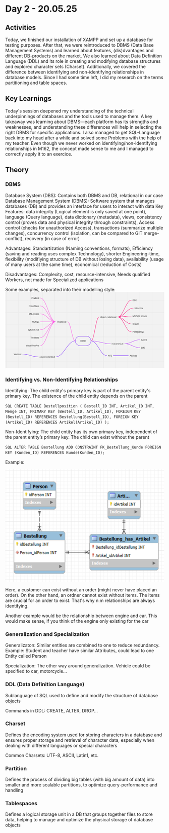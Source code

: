 # Day 2 - 20.05.25

## Activities 
Today, we finished our installation of XAMPP and set up a database for testing purposes. After that, we were reintroduced to DBMS (Data Base Management Systems) and learned about features, (dis)dvantages and different DB-products on the market.
We also learned about Data Definition Language (DDL) and its role in creating and modifying database structures and explored character sets (Charset). Additionally, we covered the difference between identifying and non-identifying relationships in database models. Since I had some time left, I did my research on the terms partitioning and table spaces.


## Key Learnings
Today's session deepened my understanding of the technical underpinnings of databases and the tools used to manage them. A key takeaway was learning about DBMS—each platform has its strengths and weaknesses, and understanding these differences will help in selecting the right DBMS for specific applications. I also managed to get SQL-Language back into my head after a while and solved some Problems with the help of my teacher.
Even though we never worked on identifying/non-identifying relationships in M162, the concept made sense to me and I managed to correctly apply it to an exercice.

## Theory

### DBMS

Database System (DBS): Contains both DBMS and DB, relational in our case
Database Management System (DBMS): Software system that manages databases (DB) and provides an interface for users to interact with data
Key Features: data integrity (Logical element is only saved at one point), language (Query language), data dictionary (metadata), views, consistency control (proves data and physical integrity through constraints), Access control (checks for unauthorized Access), transactions (summarize multiple changes), concurrency control (isolation, can be compared to GIT merge-conflict), recovery (in case of error) 

Advantages: Standartization (Naming conventions, formats), Efficiency (saving and reading uses complex Technology), shorter Engineering-time, flexibility (modifiying structure of DB without losing data), availability (usage of many users at the same time), economical (reduction of Costs)

Disadvantages: Complexity, cost, resource-intensive, Needs qualified Workers, not made for Specialized applications

Some examples, separated into their modelling style:
![DBMS Mindmap](images/DBMS_Comparison.png)

### Identifying vs. Non-Identifying Relationships

Identifying: The child entity's primary key is part of the parent entity's primary key. The existence of the child entity depends on the parent

``SQL
CREATE TABLE Bestellposition (
    Bestell_ID INT,
    Artikel_ID INT,
    Menge INT,
    PRIMARY KEY (Bestell_ID, Artikel_ID),
    FOREIGN KEY (Bestell_ID) REFERENCES Bestellung(Bestell_ID),
    FOREIGN KEY (Artikel_ID) REFERENCES Artikel(Artikel_ID)
);
``

Non-Identifying: The child entity has its own primary key, independent of the parent entity’s primary key. The child can exist without the parent

``SQL
ALTER TABLE Bestellung
ADD CONSTRAINT FK_Bestellung_Kunde
FOREIGN KEY (Kunden_ID) REFERENCES Kunde(Kunden_ID);
``

Example:

![Relationships](images/Relationships.png)

Here, a customer can exist without an order (might never have placed an order). On the other hand, an ordner cannot exist without items. The items are crucial for an order to exist. That's why n:m relationships are always identifying.

Another example would be the relationship between engine and car. This would make sense, if you think of the engine only existing for the car

### Generalization and Specialization

Generalizaton: Similar entities are combined to one to reduce redundancy. Example: Student and teacher have similar Attributes, could lead to one Entity called Person

Specialization: The other way around generalization. Vehicle could be specified to car, motorcycle...

### DDL (Data Definition Language)

Sublanguage of SQL used to define and modify the structure of database objects

Commands in DDL: CREATE, ALTER, DROP...

### Charset

Defines the encoding system used for storing characters in a database and ensures proper storage and retrieval of character data, especially when dealing with different languages or special characters

Common Charsets: UTF-8, ASCII, Latin1, etc.

### Partition

Defines the process of dividing big tables (with big amount of data) into smaller and more scalable partitions,
to optimize query-performance and handling


### Tablespaces
Defines a logical storage unit in a DB that groups together files to store data, helping to manage and optimize the physical storage of database objects
